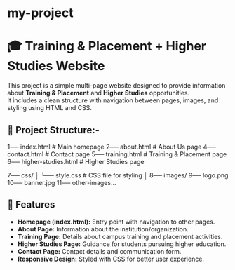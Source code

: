 # my-project
# 🎓 Training & Placement + Higher Studies Website

This project is a simple multi-page website designed to provide information about **Training & Placement** and **Higher Studies** opportunities.  
It includes a clean structure with navigation between pages, images, and styling using HTML and CSS.

## 📂 Project Structure:-

1── index.html # Main homepage
2── about.html # About Us page
4── contact.html # Contact page
5── training.html # Training & Placement page
6── higher-studies.html # Higher Studies page

7── css/
│ └── style.css # CSS file for styling
│
8── images/
9── logo.png
10── banner.jpg
11── other-images...


## 🌟 Features
- **Homepage (index.html):** Entry point with navigation to other pages.  
- **About Page:** Information about the institution/organization.  
- **Training Page:** Details about campus training and placement activities.  
- **Higher Studies Page:** Guidance for students pursuing higher education.  
- **Contact Page:** Contact details and communication form.  
- **Responsive Design:** Styled with CSS for better user experience.  
